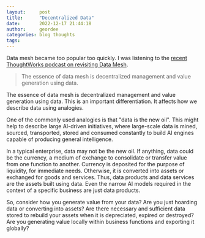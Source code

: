 ```yaml
---
layout:     post
title:      "Decentralized Data"
date:       2022-12-17 21:44:18
author:     geordee
categories: blog thoughts
tags:
---
```

Data mesh became too popular too quickly. I was listening to the [recent ThoughtWorks podcast on revisiting Data Mesh](https://www.thoughtworks.com/en-cn/insights/podcasts/technology-podcasts/data-mesh-revisited).

> The essence of data mesh is decentralized management and value generation using data. 

The essence of data mesh is decentralized management and value generation using data. This is an important differentiation. It affects how we describe data using analogies.

One of the commonly used analogies is that "data is the new oil". This might help to describe large AI-driven initiatives, where large-scale data is mined, sourced, transported, stored and consumed constantly to build AI engines capable of producing general intelligence.

In a typical enterprise, data may not be the new oil. If anything, data could be the currency, a medium of exchange to consolidate or transfer value from one function to another. Currency is deposited for the purpose of liquidity, for immediate needs. Otherwise, it is converted into assets or exchanged for goods and services. Thus, data products and data services are the assets built using data. Even the narrow AI models required in the context of a specific business are just data products.

So, consider how you generate value from your data? Are you just hoarding data or converting into assets? Are there necessary and sufficient data stored to rebuild your assets when it is depreciated, expired or destroyed? Are you generating value locally within business functions and exporting it globally?
